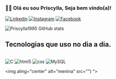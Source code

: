 ### 👋🏻 Olá eu sou Priscylla, Seja bem vindo(a)! 
[![Linkedin](https://img.shields.io/badge/LinkedIn-0077B5?style=for-the-badge&logo=linkedin&logoColor=white)](www.linkedin.com/in/priscylla-ferreira-de-almeida-6274ab118)
[![Instagram](https://img.shields.io/badge/Instagram-E4405F?style=for-the-badge&logo=instagram&logoColor=white)](https://www.instagram.com/1995priscylla/?igshid=YTQwZjQ0NmI0OA%3D%3D)
[![Facebook](https://img.shields.io/badge/Facebook-1877F2?style=for-the-badge&logo=facebook&logoColor=white)](https://www.facebook.com/priscylla.ferreiradealmeida.5/)

![Priscylla1995 GitHub stats](https://github-readme-stats.vercel.app/api?username=Priscylla1995&show_icons=true&theme=synthwave)

## Tecnologias que uso no dia a dia.
<div style="display: inline_block"><br/>

<img aling="center" alt="C" src="https://img.shields.io/badge/C-00599C?style=for-the-badge&logo=c&logoColor=white">
<img aling="center" alt="html5"src="https://img.shields.io/badge/HTML5-E34F26?style=for-the-badge&logo=html5&logoColor=white">
<img aling="center" alt="css" src="https://img.shields.io/badge/CSS3-1572B6?style=for-the-badge&logo=css3&logoColor=white">
<img aling="center" alt="MySQL" src="https://img.shields.io/badge/MySQL-00000F?style=for-the-badge&logo=mysql&logoColor=white">
</div>

<div>

  <img aling="center" alt="menina" src="")
">
</div>
